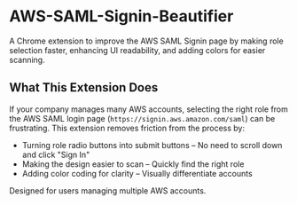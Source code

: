 # AWS-SAML-Signin-Beautifier

A Chrome extension to improve the AWS SAML Signin page by making role selection faster, enhancing UI readability, and adding colors for easier scanning.

## What This Extension Does

If your company manages many AWS accounts, selecting the right role from the AWS SAML login page (`https://signin.aws.amazon.com/saml`) can be frustrating. This extension removes friction from the process by:

- Turning role radio buttons into submit buttons – No need to scroll down and click "Sign In"
- Making the design easier to scan – Quickly find the right role
- Adding color coding for clarity – Visually differentiate accounts

Designed for users managing multiple AWS accounts.
